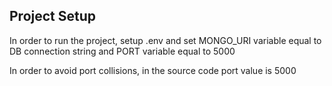## Project Setup

In order to run the project, setup .env and set MONGO_URI variable equal to DB connection string and PORT variable equal to 5000

In order to avoid port collisions, in the source code port value is 5000
